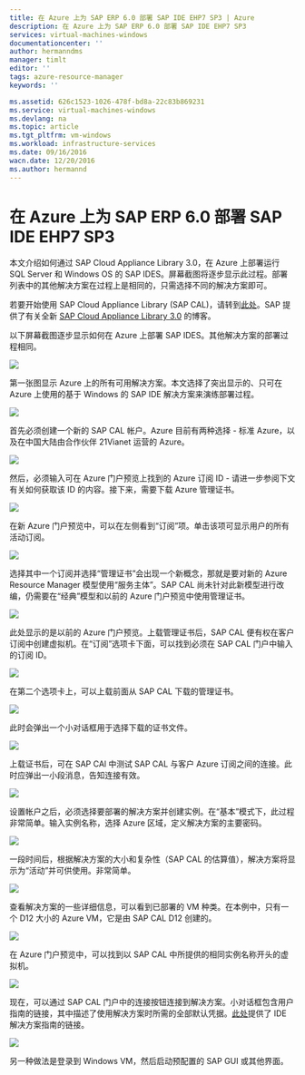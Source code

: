 ```yaml
---
title: 在 Azure 上为 SAP ERP 6.0 部署 SAP IDE EHP7 SP3 | Azure
description: 在 Azure 上为 SAP ERP 6.0 部署 SAP IDE EHP7 SP3
services: virtual-machines-windows
documentationcenter: ''
author: hermanndms
manager: timlt
editor: ''
tags: azure-resource-manager
keywords: ''

ms.assetid: 626c1523-1026-478f-bd8a-22c83b869231
ms.service: virtual-machines-windows
ms.devlang: na
ms.topic: article
ms.tgt_pltfrm: vm-windows
ms.workload: infrastructure-services
ms.date: 09/16/2016
wacn.date: 12/20/2016
ms.author: hermannd
---
```


# 在 Azure 上为 SAP ERP 6.0 部署 SAP IDE EHP7 SP3
本文介绍如何通过 SAP Cloud Appliance Library 3.0，在 Azure 上部署运行 SQL Server 和 Windows OS 的 SAP IDES。屏幕截图将逐步显示此过程。部署列表中的其他解决方案在过程上是相同的，只需选择不同的解决方案即可。

若要开始使用 SAP Cloud Appliance Library (SAP CAL)，请转到[此处](https://cal.sap.com/)。SAP 提供了有关全新 [SAP Cloud Appliance Library 3.0](http://scn.sap.com/community/cloud-appliance-library/blog/2016/05/27/sap-cloud-appliance-library-30-came-with-a-new-user-experience) 的博客。

以下屏幕截图逐步显示如何在 Azure 上部署 SAP IDES。其他解决方案的部署过程相同。

![](./media/virtual-machines-windows-sap-cal-ides-erp6-ehp7-sp3-sql/ides-pic1.jpg)  

第一张图显示 Azure 上的所有可用解决方案。本文选择了突出显示的、只可在 Azure 上使用的基于 Windows 的 SAP IDE 解决方案来演练部署过程。

![](./media/virtual-machines-windows-sap-cal-ides-erp6-ehp7-sp3-sql/ides-pic2.jpg)  

首先必须创建一个新的 SAP CAL 帐户。Azure 目前有两种选择 - 标准 Azure，以及在中国大陆由合作伙伴 21Vianet 运营的 Azure。

![](./media/virtual-machines-windows-sap-cal-ides-erp6-ehp7-sp3-sql/ides-pic3.jpg)  

然后，必须输入可在 Azure 门户预览上找到的 Azure 订阅 ID - 请进一步参阅下文有关如何获取该 ID 的内容。接下来，需要下载 Azure 管理证书。

![](./media/virtual-machines-windows-sap-cal-ides-erp6-ehp7-sp3-sql/ides-pic6.jpg)  

在新 Azure 门户预览中，可以在左侧看到“订阅”项。单击该项可显示用户的所有活动订阅。

![](./media/virtual-machines-windows-sap-cal-ides-erp6-ehp7-sp3-sql/ides-pic7.jpg)  

选择其中一个订阅并选择“管理证书”会出现一个新概念，那就是要对新的 Azure Resource Manager 模型使用“服务主体”。SAP CAL 尚未针对此新模型进行改编，仍需要在“经典”模型和以前的 Azure 门户预览中使用管理证书。

![](./media/virtual-machines-windows-sap-cal-ides-erp6-ehp7-sp3-sql/ides-pic4.jpg)  

此处显示的是以前的 Azure 门户预览。上载管理证书后，SAP CAL 便有权在客户订阅中创建虚拟机。在“订阅”选项卡下面，可以找到必须在 SAP CAL 门户中输入的订阅 ID。

![](./media/virtual-machines-windows-sap-cal-ides-erp6-ehp7-sp3-sql/ides-pic5.jpg)  

在第二个选项卡上，可以上载前面从 SAP CAL 下载的管理证书。

![](./media/virtual-machines-windows-sap-cal-ides-erp6-ehp7-sp3-sql/ides-pic8.jpg)  

此时会弹出一个小对话框用于选择下载的证书文件。

![](./media/virtual-machines-windows-sap-cal-ides-erp6-ehp7-sp3-sql/ides-pic9.jpg)  

上载证书后，可在 SAP CAl 中测试 SAP CAL 与客户 Azure 订阅之间的连接。此时应弹出一小段消息，告知连接有效。

![](./media/virtual-machines-windows-sap-cal-ides-erp6-ehp7-sp3-sql/ides-pic10.jpg)  

设置帐户之后，必须选择要部署的解决方案并创建实例。在“基本”模式下，此过程非常简单。输入实例名称，选择 Azure 区域，定义解决方案的主要密码。

![](./media/virtual-machines-windows-sap-cal-ides-erp6-ehp7-sp3-sql/ides-pic11.jpg)  

一段时间后，根据解决方案的大小和复杂性（SAP CAL 的估算值），解决方案将显示为“活动”并可供使用。非常简单。

![](./media/virtual-machines-windows-sap-cal-ides-erp6-ehp7-sp3-sql/ides-pic12.jpg)  

查看解决方案的一些详细信息，可以看到已部署的 VM 种类。在本例中，只有一个 D12 大小的 Azure VM，它是由 SAP CAL D12 创建的。

![](./media/virtual-machines-windows-sap-cal-ides-erp6-ehp7-sp3-sql/ides-pic13.jpg)  

在 Azure 门户预览中，可以找到以 SAP CAL 中所提供的相同实例名称开头的虚拟机。

![](./media/virtual-machines-windows-sap-cal-ides-erp6-ehp7-sp3-sql/ides-pic14.jpg)  

现在，可以通过 SAP CAL 门户中的连接按钮连接到解决方案。小对话框包含用户指南的链接，其中描述了使用解决方案时所需的全部默认凭据。[此处](https://caldocs.hana.ondemand.com/caldocs/help/Getting_Started_Guide_IDES607MSSQL.pdf)提供了 IDE 解决方案指南的链接。

![](./media/virtual-machines-windows-sap-cal-ides-erp6-ehp7-sp3-sql/ides-pic15.jpg)  

另一种做法是登录到 Windows VM，然后启动预配置的 SAP GUI 或其他界面。

<!---HONumber=Mooncake_1212_2016-->